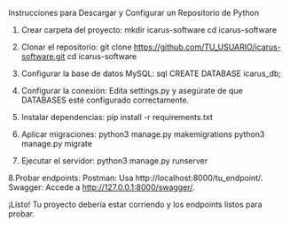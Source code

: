 Instrucciones para Descargar y Configurar un Repositorio de Python

1. Crear carpeta del proyecto:
   mkdir icarus-software
   cd icarus-software

2. Clonar el repositorio:
   git clone https://github.com/TU_USUARIO/icarus-software.git
   cd icarus-software

3. Configurar la base de datos MySQL:
   sql
   CREATE DATABASE icarus_db;

4. Configurar la conexión: Edita settings.py y asegúrate de que DATABASES esté configurado correctamente.
5. Instalar dependencias:
   pip install -r requirements.txt

6. Aplicar migraciones:
   python3 manage.py makemigrations
   python3 manage.py migrate

7. Ejecutar el servidor:
   python3 manage.py runserver

8.Probar endpoints:
Postman: Usa http://localhost:8000/tu_endpoint/.
Swagger: Accede a http://127.0.0.1:8000/swagger/.

¡Listo! Tu proyecto debería estar corriendo y los endpoints listos para probar.
